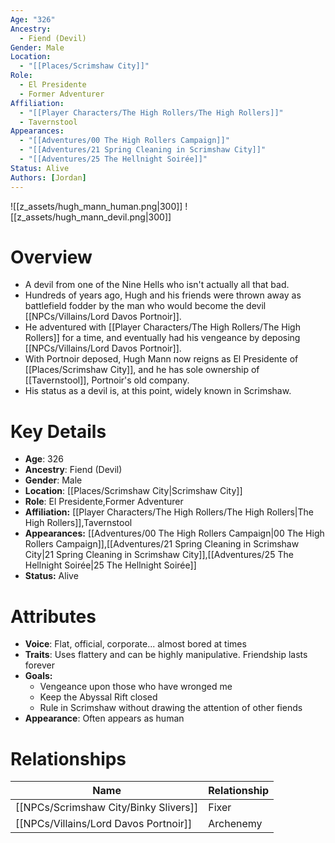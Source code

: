 ```yaml
---
Age: "326"
Ancestry:
  - Fiend (Devil)
Gender: Male
Location:
  - "[[Places/Scrimshaw City]]"
Role:
  - El Presidente
  - Former Adventurer
Affiliation:
  - "[[Player Characters/The High Rollers/The High Rollers]]"
  - Tavernstool
Appearances:
  - "[[Adventures/00 The High Rollers Campaign]]"
  - "[[Adventures/21 Spring Cleaning in Scrimshaw City]]"
  - "[[Adventures/25 The Hellnight Soirée]]"
Status: Alive
Authors: [Jordan]
---
```

![[z_assets/hugh_mann_human.png|300]] ![[z_assets/hugh_mann_devil.png|300]]

# Overview
- A devil from one of the Nine Hells who isn't actually all that bad.
- Hundreds of years ago, Hugh and his friends were thrown away as battlefield fodder by the man who would become the devil [[NPCs/Villains/Lord Davos Portnoir]].
- He adventured with [[Player Characters/The High Rollers/The High Rollers]] for a time, and eventually had his vengeance by deposing [[NPCs/Villains/Lord Davos Portnoir]].
- With Portnoir deposed, Hugh Mann now reigns as El Presidente of [[Places/Scrimshaw City]], and he has sole ownership of [[Tavernstool]], Portnoir's old company.
- His status as a devil is, at this point, widely known in Scrimshaw.

# Key Details
- **Age**: 326
- **Ancestry**: Fiend (Devil)
- **Gender**: Male
- **Location**: [[Places/Scrimshaw City\|Scrimshaw City]]
- **Role**: El Presidente,Former Adventurer
- **Affiliation:** [[Player Characters/The High Rollers/The High Rollers\|The High Rollers]],Tavernstool
- **Appearances:** [[Adventures/00 The High Rollers Campaign\|00 The High Rollers Campaign]],[[Adventures/21 Spring Cleaning in Scrimshaw City\|21 Spring Cleaning in Scrimshaw City]],[[Adventures/25 The Hellnight Soirée\|25 The Hellnight Soirée]]
- **Status:** Alive

# Attributes
- **Voice**: Flat, official, corporate... almost bored at times
- **Traits**: Uses flattery and can be highly manipulative. Friendship lasts forever
- **Goals:** 
	- Vengeance upon those who have wronged me
	- Keep the Abyssal Rift closed
	- Rule in Scrimshaw without drawing the attention of other fiends
- **Appearance**: Often appears as human

# Relationships

| Name                    | Relationship |
| ----------------------- | ------------ |
| [[NPCs/Scrimshaw City/Binky Slivers]]       | Fixer        |
| [[NPCs/Villains/Lord Davos Portnoir]] | Archenemy    |
